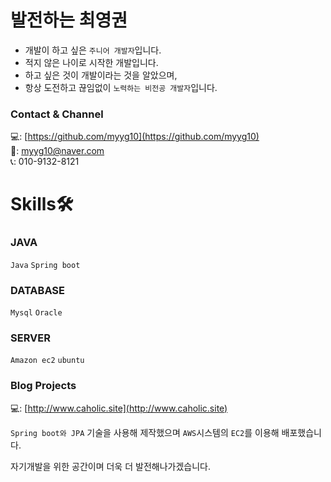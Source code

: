 # 발전하는 최영권

- 개발이 하고 싶은 `주니어 개발자`입니다.
- 적지 않은 나이로 시작한 개발입니다. 
- 하고 싶은 것이 개발이라는 것을 알았으며,
- 항상 도전하고 끊임없이 `노력하는 비전공 개발자`입니다.

### Contact & Channel
💻: [https://github.com/myyg10](https://github.com/myyg10)
<br/>
💌: myyg10@naver.com
<br/>
📞: 010-9132-8121
<br/>

# Skills🛠

### JAVA
`Java` `Spring boot`
### DATABASE
`Mysql` `Oracle`
### SERVER
`Amazon ec2` `ubuntu`

### Blog Projects

💻: [http://www.caholic.site](http://www.caholic.site)

`Spring boot와 JPA` 기술을 사용해 제작했으며 
`AWS`시스템의 `EC2`를 이용해 배포했습니다.

자기개발을 위한 공간이며 더욱 더 발전해나가겠습니다.
